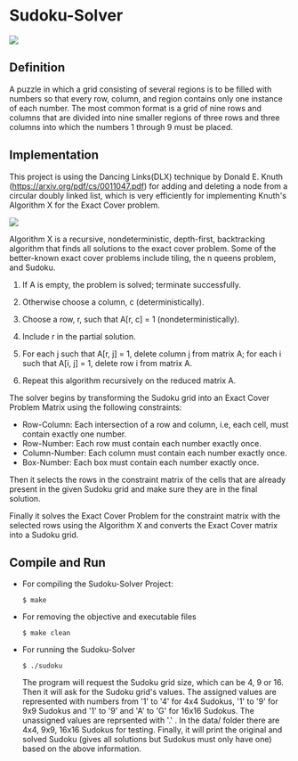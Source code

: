 # Sudoku-Solver

![](https://media0.giphy.com/media/v1.Y2lkPTc5MGI3NjExbDZxYXQ5aDA4bzh5b2cyamc1eHc2M2R2dm5rYnFtdXN6bWh3c3B5NyZlcD12MV9pbnRlcm5hbF9naWZfYnlfaWQmY3Q9Zw/l41Yy6jvn3BXYDRu0/giphy.gif)

## Definition

A puzzle in which a grid consisting of several regions is to be filled with numbers so that every row, column, and region contains only one instance of each number. The most common format is a grid of nine rows and columns that are divided into nine smaller regions of three rows and three columns into which the numbers 1 through 9 must be placed.

## Implementation

This project is using the Dancing Links(DLX) technique by Donald E. Knuth (https://arxiv.org/pdf/cs/0011047.pdf) for adding and deleting a node from a circular doubly linked list, which is very efficiently for implementing Knuth's Algorithm X for the Exact Cover problem.

![](https://upload.wikimedia.org/wikipedia/commons/thumb/3/37/Dancing_links.svg/1920px-Dancing_links.svg.png)

Algorithm X is a recursive, nondeterministic, depth-first, backtracking algorithm that finds all solutions to the exact cover problem. Some of the better-known exact cover problems include tiling, the n queens problem, and Sudoku.

1. If A is empty, the problem is solved; terminate successfully.
2. Otherwise choose a column, c (deterministically).
3. Choose a row, r, such that A[r, c] = 1 (nondeterministically).
4. Include r in the partial solution.
5. For each j such that A[r, j] = 1,
   delete column j from matrix A;
   for each i such that A[i, j] = 1,
   delete row i from matrix A.

6. Repeat this algorithm recursively on the reduced matrix A.

The solver begins by transforming the Sudoku grid into an Exact Cover Problem Matrix using the following constraints:

-   Row-Column: Each intersection of a row and column, i.e, each cell, must contain exactly one number.
-   Row-Number: Each row must contain each number exactly once.
-   Column-Number: Each column must contain each number exactly once.
-   Box-Number: Each box must contain each number exactly once.

Then it selects the rows in the constraint matrix of the cells that are already present in the given Sudoku grid and make sure they are in the final solution.

Finally it solves the Exact Cover Problem for the constraint matrix with the selected rows using the Algorithm X and converts the Exact Cover matrix into a Sudoku grid.

## Compile and Run

-   For compiling the Sudoku-Solver Project:

    ```
    $ make
    ```

-   For removing the objective and executable files

    ```
    $ make clean
    ```

-   For running the Sudoku-Solver

    ```
    $ ./sudoku
    ```

    Τhe program will request the Sudoku grid size, which can be 4, 9 or 16. Then it will ask for the Sudoku grid's values. The assigned values are represented with numbers from '1' to '4' for 4x4 Sudokus, '1' to '9' for 9x9 Sudokus and '1' to '9' and 'A' to 'G' for 16x16 Sudokus. The unassigned values are reprsented with '.' . In the data/ folder there are 4x4, 9x9, 16x16 Sudokus for testing. Finally, it will print the original and solved Sudoku (gives all solutions but Sudokus must only have one) based on the above information.
